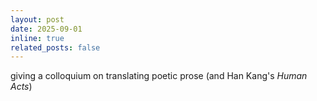 ```yaml
---
layout: post
date: 2025-09-01
inline: true
related_posts: false
---
```


giving a colloquium on translating poetic prose (and Han Kang's *Human Acts*)

